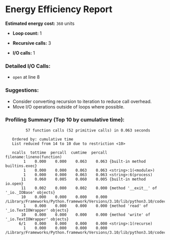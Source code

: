 # Energy Efficiency Report

**Estimated energy cost:** `360` units

- **Loop count:** 1

- **Recursive calls:** 3

- **I/O calls:** 1


### Detailed I/O Calls:
- `open` at line 8

### Suggestions:
- Consider converting recursion to iteration to reduce call overhead.
- Move I/O operations outside of loops where possible.

### Profiling Summary (Top 10 by cumulative time):

```text
         57 function calls (52 primitive calls) in 0.063 seconds

   Ordered by: cumulative time
   List reduced from 14 to 10 due to restriction <10>

   ncalls  tottime  percall  cumtime  percall filename:lineno(function)
        1    0.000    0.000    0.063    0.063 {built-in method builtins.exec}
        1    0.000    0.000    0.063    0.063 <string>:1(<module>)
        1    0.000    0.000    0.063    0.063 <string>:6(process)
       11    0.060    0.005    0.060    0.005 {built-in method io.open}
       11    0.002    0.000    0.002    0.000 {method '__exit__' of '_io._IOBase' objects}
       10    0.000    0.000    0.000    0.000 /Library/Frameworks/Python.framework/Versions/3.10/lib/python3.10/codecs.py:186(__init__)
        1    0.000    0.000    0.000    0.000 {method 'read' of '_io.TextIOWrapper' objects}
       10    0.000    0.000    0.000    0.000 {method 'write' of '_io.TextIOWrapper' objects}
      6/1    0.000    0.000    0.000    0.000 <string>:1(recurse)
        1    0.000    0.000    0.000    0.000 /Library/Frameworks/Python.framework/Versions/3.10/lib/python3.10/codecs.py:319(decode)


```
